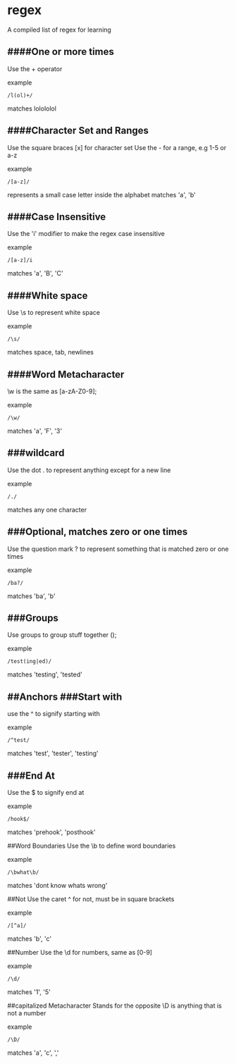 # regex
A compiled list of regex for learning


####One or more times
---
Use the + operator

example

```
/l(ol)+/
```

matches lolololol

####Character Set and Ranges
---
Use the square braces [x] for character set
Use the - for a range, e.g 1-5 or a-z

example
```
/[a-z]/
```
represents a small case letter inside the alphabet
matches 'a', 'b'

####Case Insensitive
---
Use the 'i' modifier to make the regex case insensitive

example
```
/[a-z]/i
```

matches 'a', 'B', 'C'

####White space
---
Use \s to represent white space

example
```
/\s/
```

matches space, tab, newlines

####Word Metacharacter
---
\w is the same as [a-zA-Z0-9];

example
```
/\w/
```

matches 'a', 'F', '3'

###wildcard
---
Use the dot . to represent anything except for a new line

example

```
/./
```

matches any one character

###Optional, matches zero or one times
---
Use the question mark ? to represent something that is matched zero or one times

example
```
/ba?/
```
matches 'ba', 'b'

###Groups
---
Use groups to group stuff together ();

example
```
/test(ing|ed)/
```
matches 'testing', 'tested'

##Anchors
###Start with
---
use the ^ to signify starting with

example
```
/^test/
```
matches 'test', 'tester', 'testing'

###End At
---
Use the $ to signify end at

example
```
/hook$/
```

matches 'prehook', 'posthook'

##Word Boundaries
Use the \b to define word boundaries

example
```
/\bwhat\b/
```

matches 'dont know whats wrong'

##Not
Use the caret ^ for not, must be in square brackets

example
```
/[^a]/
```

matches 'b', 'c'

##Number
Use the \d for numbers, same as [0-9]

example
```
/\d/
```

matches '1', '5'

##capitalized Metacharacter
Stands for the opposite \D is anything that is not a number

example
```
/\D/
```

matches 'a', 'c', ','
